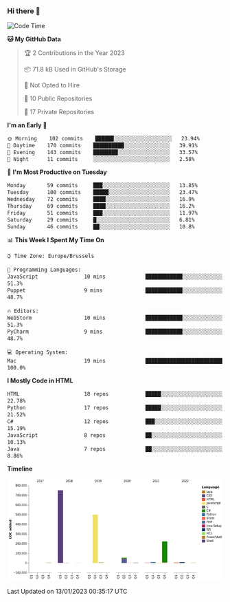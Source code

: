 ### Hi there 👋

<!--START_SECTION:waka-->
![Code Time](http://img.shields.io/badge/Code%20Time-1%2C195%20hrs%2034%20mins-blue)

**🐱 My GitHub Data** 

> 🏆 2 Contributions in the Year 2023
 > 
> 📦 71.8 kB Used in GitHub's Storage 
 > 
> 🚫 Not Opted to Hire
 > 
> 📜 10 Public Repositories 
 > 
> 🔑 17 Private Repositories  
 > 
**I'm an Early 🐤** 

```text
🌞 Morning    102 commits    ██████░░░░░░░░░░░░░░░░░░░   23.94% 
🌆 Daytime    170 commits    ██████████░░░░░░░░░░░░░░░   39.91% 
🌃 Evening    143 commits    ████████░░░░░░░░░░░░░░░░░   33.57% 
🌙 Night      11 commits     ░░░░░░░░░░░░░░░░░░░░░░░░░   2.58%

```
📅 **I'm Most Productive on Tuesday** 

```text
Monday       59 commits     ███░░░░░░░░░░░░░░░░░░░░░░   13.85% 
Tuesday      100 commits    █████░░░░░░░░░░░░░░░░░░░░   23.47% 
Wednesday    72 commits     ████░░░░░░░░░░░░░░░░░░░░░   16.9% 
Thursday     69 commits     ████░░░░░░░░░░░░░░░░░░░░░   16.2% 
Friday       51 commits     ███░░░░░░░░░░░░░░░░░░░░░░   11.97% 
Saturday     29 commits     █░░░░░░░░░░░░░░░░░░░░░░░░   6.81% 
Sunday       46 commits     ██░░░░░░░░░░░░░░░░░░░░░░░   10.8%

```


📊 **This Week I Spent My Time On** 

```text
⌚︎ Time Zone: Europe/Brussels

💬 Programming Languages: 
JavaScript               10 mins             ████████████░░░░░░░░░░░░░   51.3% 
Puppet                   9 mins              ████████████░░░░░░░░░░░░░   48.7%

🔥 Editors: 
WebStorm                 10 mins             ████████████░░░░░░░░░░░░░   51.3% 
PyCharm                  9 mins              ████████████░░░░░░░░░░░░░   48.7%

💻 Operating System: 
Mac                      19 mins             █████████████████████████   100.0%

```

**I Mostly Code in HTML** 

```text
HTML                     18 repos            █████░░░░░░░░░░░░░░░░░░░░   22.78% 
Python                   17 repos            █████░░░░░░░░░░░░░░░░░░░░   21.52% 
C#                       12 repos            ███░░░░░░░░░░░░░░░░░░░░░░   15.19% 
JavaScript               8 repos             ██░░░░░░░░░░░░░░░░░░░░░░░   10.13% 
Java                     7 repos             ██░░░░░░░░░░░░░░░░░░░░░░░   8.86%

```


**Timeline**

![Chart not found](https://raw.githubusercontent.com/guillaumedeplancke/guillaumedeplancke/main/charts/bar_graph.png) 


 Last Updated on 13/01/2023 00:35:17 UTC
<!--END_SECTION:waka-->
